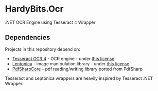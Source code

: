 # HardyBits.Ocr
.NET OCR Engine using Tesseract 4 Wrapper

## Dependencies
Projects in this repository depend on:
* <a href="https://github.com/tesseract-ocr/tesseract">Tesseract OCR 4</a> - OCR engine - under <a href="src/HardyBits.Wrappers.Tesseract/LICENSE">this license</a>
* <a href="https://github.com/danbloomberg/leptonica">Leptonica</a> - image manipulation library - under <a href="src/HardyBits.Wrappers.Leptonica/LICENSE">this license</a>
* <a href="https://github.com/ststeiger/PdfSharpCore">PdfSharpCore</a> - pdf reading/writing library ported from PdfSharp

Tesseract and Leptonica wrappers are heavily inspired by <a Project="https://github.com/charlesw/tesseract">Tesseract .NET Wrapper</a>.
